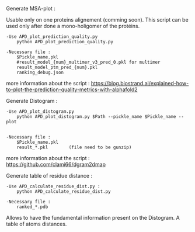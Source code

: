 Generate MSA-plot :

Usable only on one proteins alignement (comming soon). This script can be used only after done a mono-holigomer of the protéins.
	
 	-Use APD_plot_prediction_quality.py
		python APD_plot_prediction_quality.py

	-Necessary file :
		$Pickle_name.pkl
		#result_model_{num}_multimer_v3_pred_0.pkl for multimer
		result_model_ptm_pred_{num}.pkl
		ranking_debug.json
more information about the script : https://blog.biostrand.ai/explained-how-to-plot-the-prediction-quality-metrics-with-alphafold2



Generate Distogram :

	-Use APD_plot_distogram.py
		python APD_plot_distogram.py $Path --pickle_name $Pickle_name --plot
	
	
	-Necessary file :
		$Pickle_name.pkl
		result_*.pkl		(file need to be gunzip)
more information about the script : https://github.com/clami66/dgram2dmap

Generate table of residue distance :

	-Use APD_calculate_residue_dist.py :
		python APD_calculate_residue_dist.py
  
  	-Necessary file :
		ranked_*.pdb

Allows to have the fundamental information present on the Distogram. A table of atoms distances.
